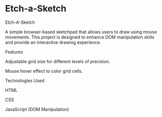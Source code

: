 # Etch-a-Sketch

Etch-A-Sketch

A simple browser-based sketchpad that allows users to draw using mouse movements. This project is designed to enhance DOM manipulation skills and provide an interactive drawing experience.

Features

Adjustable grid size for different levels of precision.

Mouse hover effect to color grid cells.


Technologies Used

HTML

CSS

JavaScript (DOM Manipulation)